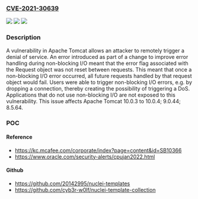 ### [CVE-2021-30639](https://cve.mitre.org/cgi-bin/cvename.cgi?name=CVE-2021-30639)
![](https://img.shields.io/static/v1?label=Product&message=Apache%20Tomcat&color=blue)
![](https://img.shields.io/static/v1?label=Version&message=Apache%20Tomcat%2010%3D%2010.0.3%20to%2010.0.4%20&color=brighgreen)
![](https://img.shields.io/static/v1?label=Vulnerability&message=Denial%20of%20Service&color=brighgreen)

### Description

A vulnerability in Apache Tomcat allows an attacker to remotely trigger a denial of service. An error introduced as part of a change to improve error handling during non-blocking I/O meant that the error flag associated with the Request object was not reset between requests. This meant that once a non-blocking I/O error occurred, all future requests handled by that request object would fail. Users were able to trigger non-blocking I/O errors, e.g. by dropping a connection, thereby creating the possibility of triggering a DoS. Applications that do not use non-blocking I/O are not exposed to this vulnerability. This issue affects Apache Tomcat 10.0.3 to 10.0.4; 9.0.44; 8.5.64.

### POC

#### Reference
- https://kc.mcafee.com/corporate/index?page=content&id=SB10366
- https://www.oracle.com/security-alerts/cpujan2022.html

#### Github
- https://github.com/20142995/nuclei-templates
- https://github.com/cyb3r-w0lf/nuclei-template-collection

